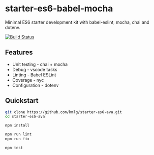 # starter-es6-babel-mocha

Minimal ES6 starter development kit with babel-eslint, mocha, chai and dotenv.

[![Build Status](https://travis-ci.com/kmlg/starter-es6-babel-mocha.svg?branch=master)](https://travis-ci.com/kmlg/starter-es6-babel-mocha)

## Features

- Unit testing - chai + mocha
- Debug - vscode tasks
- Linting - Babel ESLint
- Coverage - nyc
- Configuration - dotenv

## Quickstart

```bash
git clone https://github.com/kmlg/starter-es6-ava.git
cd starter-es6-ava

npm install

npm run lint
npm run fix

npm test
```